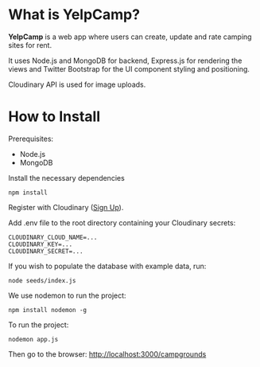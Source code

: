# What is YelpCamp?
**YelpCamp** is a web app where users can create, update and rate camping sites for rent.

It uses Node.js and MongoDB for backend, Express.js for rendering the views and Twitter Bootstrap for the UI component styling and positioning.

Cloudinary API is used for image uploads.

# How to Install

Prerequisites:
- Node.js
- MongoDB

Install the necessary dependencies
```
npm install
```

Register with Cloudinary ([Sign Up](https://cloudinary.com/users/register/free)).

Add .env file to the root directory containing your Cloudinary secrets:
```
CLOUDINARY_CLOUD_NAME=...
CLOUDINARY_KEY=...
CLOUDINARY_SECRET=...
```

If you wish to populate the database with example data, run:
```
node seeds/index.js
```

We use nodemon to run the project:
```
npm install nodemon -g
```

To run the project:
```
nodemon app.js
```
Then go to the browser: [http://localhost:3000/campgrounds](http://localhost:3000/campgrounds)